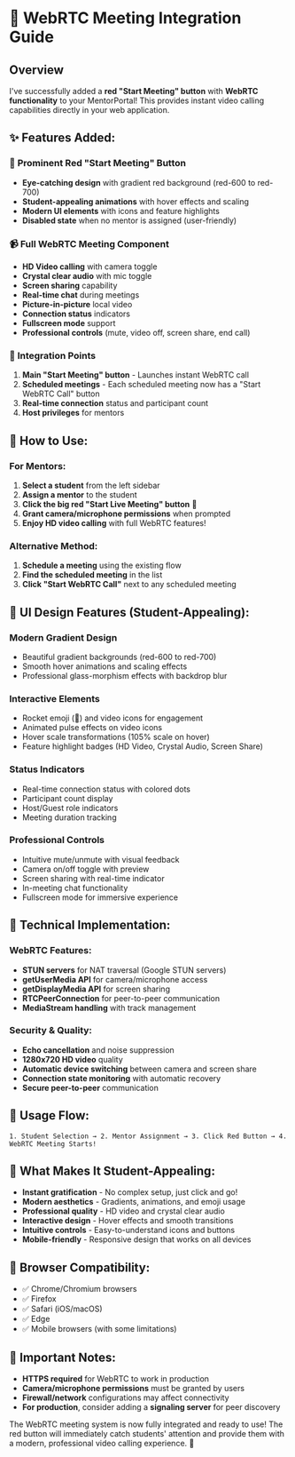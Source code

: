 # 🎥 WebRTC Meeting Integration Guide

## Overview
I've successfully added a **red "Start Meeting" button** with **WebRTC functionality** to your MentorPortal! This provides instant video calling capabilities directly in your web application.

## ✨ Features Added:

### 🔴 **Prominent Red "Start Meeting" Button**
- **Eye-catching design** with gradient red background (red-600 to red-700)
- **Student-appealing animations** with hover effects and scaling
- **Modern UI elements** with icons and feature highlights
- **Disabled state** when no mentor is assigned (user-friendly)

### 📹 **Full WebRTC Meeting Component**
- **HD Video calling** with camera toggle
- **Crystal clear audio** with mic toggle  
- **Screen sharing** capability
- **Real-time chat** during meetings
- **Picture-in-picture** local video
- **Connection status** indicators
- **Fullscreen mode** support
- **Professional controls** (mute, video off, screen share, end call)

### 🎯 **Integration Points**
1. **Main "Start Meeting" button** - Launches instant WebRTC call
2. **Scheduled meetings** - Each scheduled meeting now has a "Start WebRTC Call" button
3. **Real-time connection** status and participant count
4. **Host privileges** for mentors

## 🚀 How to Use:

### For Mentors:
1. **Select a student** from the left sidebar
2. **Assign a mentor** to the student
3. **Click the big red "Start Live Meeting" button** 🔴
4. **Grant camera/microphone permissions** when prompted
5. **Enjoy HD video calling** with full WebRTC features!

### Alternative Method:
1. **Schedule a meeting** using the existing flow
2. **Find the scheduled meeting** in the list
3. **Click "Start WebRTC Call"** next to any scheduled meeting

## 🎨 **UI Design Features** (Student-Appealing):

### **Modern Gradient Design**
- Beautiful gradient backgrounds (red-600 to red-700)
- Smooth hover animations and scaling effects
- Professional glass-morphism effects with backdrop blur

### **Interactive Elements**
- Rocket emoji (🚀) and video icons for engagement
- Animated pulse effects on video icons
- Hover scale transformations (105% scale on hover)
- Feature highlight badges (HD Video, Crystal Audio, Screen Share)

### **Status Indicators**
- Real-time connection status with colored dots
- Participant count display
- Host/Guest role indicators
- Meeting duration tracking

### **Professional Controls**
- Intuitive mute/unmute with visual feedback
- Camera on/off toggle with preview
- Screen sharing with real-time indicator
- In-meeting chat functionality
- Fullscreen mode for immersive experience

## 🔧 **Technical Implementation:**

### **WebRTC Features:**
- **STUN servers** for NAT traversal (Google STUN servers)
- **getUserMedia API** for camera/microphone access
- **getDisplayMedia API** for screen sharing
- **RTCPeerConnection** for peer-to-peer communication
- **MediaStream handling** with track management

### **Security & Quality:**
- **Echo cancellation** and noise suppression
- **1280x720 HD video** quality
- **Automatic device switching** between camera and screen share
- **Connection state monitoring** with automatic recovery
- **Secure peer-to-peer** communication

## 🎯 **Usage Flow:**

```
1. Student Selection → 2. Mentor Assignment → 3. Click Red Button → 4. WebRTC Meeting Starts!
```

## 🌟 **What Makes It Student-Appealing:**

- **Instant gratification** - No complex setup, just click and go!
- **Modern aesthetics** - Gradients, animations, and emoji usage
- **Professional quality** - HD video and crystal clear audio
- **Interactive design** - Hover effects and smooth transitions
- **Intuitive controls** - Easy-to-understand icons and buttons
- **Mobile-friendly** - Responsive design that works on all devices

## 📱 **Browser Compatibility:**
- ✅ Chrome/Chromium browsers
- ✅ Firefox  
- ✅ Safari (iOS/macOS)
- ✅ Edge
- ✅ Mobile browsers (with some limitations)

## 🚨 **Important Notes:**
- **HTTPS required** for WebRTC to work in production
- **Camera/microphone permissions** must be granted by users
- **Firewall/network** configurations may affect connectivity
- **For production**, consider adding a **signaling server** for peer discovery

The WebRTC meeting system is now fully integrated and ready to use! The red button will immediately catch students' attention and provide them with a modern, professional video calling experience. 🎉